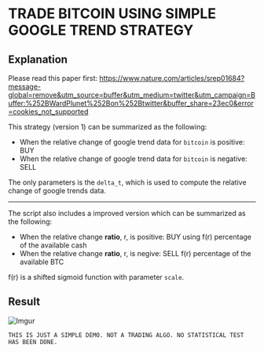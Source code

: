# TRADE BITCOIN USING SIMPLE GOOGLE TREND STRATEGY

## Explanation
Please read this paper first: https://www.nature.com/articles/srep01684?message-global=remove&utm_source=buffer&utm_medium=twitter&utm_campaign=Buffer:%252BWardPlunet%252Bon%252Btwitter&buffer_share=23ec0&error=cookies_not_supported

This strategy (version 1) can be summarized as the following:

* When the relative change of google trend data for `bitcoin` is positive: BUY
* When the relative change of google trend data for `bitcoin` is negative: SELL

The only parameters is the `delta_t`, which is used to compute the relative change of google trends data.

-----

The script also includes a improved version which can be summarized as the following:

* When the relative change **ratio**, r, is positive: BUY using f(r) percentage of the available cash
* When the relative change **ratio**, r, is negive: SELL f(r) percentage of the available BTC

f(r) is a shifted sigmoid function with parameter `scale`.

## Result
![Imgur](https://i.imgur.com/Y7sUq96.png)

```
THIS IS JUST A SIMPLE DEMO. NOT A TRADING ALGO. NO STATISTICAL TEST HAS BEEN DONE.
```
